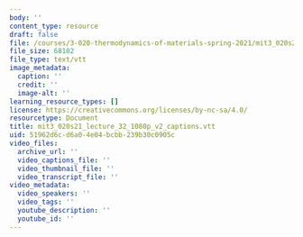 ```yaml
---
body: ''
content_type: resource
draft: false
file: /courses/3-020-thermodynamics-of-materials-spring-2021/mit3_020s21_lecture_32_1080p_v2_captions.vtt
file_size: 68102
file_type: text/vtt
image_metadata:
  caption: ''
  credit: ''
  image-alt: ''
learning_resource_types: []
license: https://creativecommons.org/licenses/by-nc-sa/4.0/
resourcetype: Document
title: mit3_020s21_lecture_32_1080p_v2_captions.vtt
uid: 51962d6c-d6a0-4e04-bcbb-239b30c0905c
video_files:
  archive_url: ''
  video_captions_file: ''
  video_thumbnail_file: ''
  video_transcript_file: ''
video_metadata:
  video_speakers: ''
  video_tags: ''
  youtube_description: ''
  youtube_id: ''
---
```

